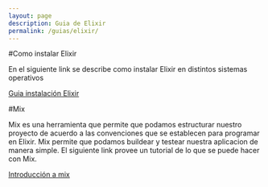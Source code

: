 ```yaml
---
layout: page
description: Guia de Elixir
permalink: /guias/elixir/
---
```


#Como instalar Elixir

En el siguiente link se describe como instalar Elixir en distintos sistemas operativos

[Guia instalación Elixir](http://elixir-lang.org/install.html)

#Mix

Mix es una herramienta que permite que podamos estructurar nuestro proyecto de acuerdo a las convenciones que se establecen para programar en Elixir.
Mix permite que podamos buildear y testear nuestra aplicacion de manera simple. El siguiente link provee un tutorial de lo que se puede hacer con Mix. 

[Introducción a mix](http://elixir-lang.org/getting-started/mix-otp/introduction-to-mix.html)